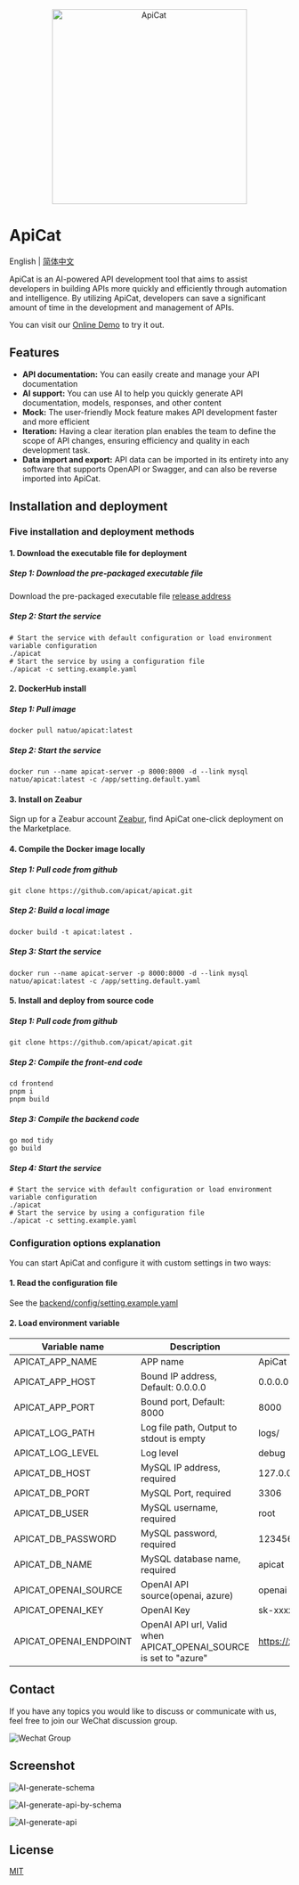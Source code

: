 <div align="center">
    <img alt="ApiCat" width="350px" src="https://cdn.apicat.net/uploads/2d02ff2f6b19d3d6d3f134c1872484aa.png"/>
</div>

# ApiCat

English | [简体中文](https://github.com/apicat/apicat/blob/master/README-CN.md)

ApiCat is an AI-powered API development tool that aims to assist developers in building APIs more quickly and efficiently through automation and intelligence. By utilizing ApiCat, developers can save a significant amount of time in the development and management of APIs.

You can visit our [Online Demo](https://apicat.zeabur.app) to try it out.

## Features

- **API documentation:** You can easily create and manage your API documentation
- **AI support:** You can use AI to help you quickly generate API documentation, models, responses, and other content
- **Mock:** The user-friendly Mock feature makes API development faster and more efficient
- **Iteration:** Having a clear iteration plan enables the team to define the scope of API changes, ensuring efficiency and quality in each development task.
- **Data import and export:** API data can be imported in its entirety into any software that supports OpenAPI or Swagger, and can also be reverse imported into ApiCat.

## Installation and deployment

### Five installation and deployment methods

#### 1. Download the executable file for deployment

##### Step 1: Download the pre-packaged executable file

Download the pre-packaged executable file [release address](https://github.com/apicat/apicat/releases)

##### Step 2: Start the service

```
# Start the service with default configuration or load environment variable configuration
./apicat
# Start the service by using a configuration file
./apicat -c setting.example.yaml
```

#### 2. DockerHub install

##### Step 1: Pull image

```
docker pull natuo/apicat:latest
```

##### Step 2: Start the service

```
docker run --name apicat-server -p 8000:8000 -d --link mysql natuo/apicat:latest -c /app/setting.default.yaml
```

#### 3. Install on Zeabur

Sign up for a Zeabur account [Zeabur](https://zeabur.com/), find ApiCat one-click deployment on the Marketplace.

#### 4. Compile the Docker image locally

##### Step 1: Pull code from github

```
git clone https://github.com/apicat/apicat.git
```

##### Step 2: Build a local image

```
docker build -t apicat:latest .
```

##### Step 3: Start the service

```
docker run --name apicat-server -p 8000:8000 -d --link mysql natuo/apicat:latest -c /app/setting.default.yaml
```

#### 5. Install and deploy from source code

##### Step 1: Pull code from github

```
git clone https://github.com/apicat/apicat.git
```

##### Step 2: Compile the front-end code

```
cd frontend
pnpm i
pnpm build
```

##### Step 3: Compile the backend code

```
go mod tidy
go build
```

##### Step 4: Start the service

```
# Start the service with default configuration or load environment variable configuration
./apicat
# Start the service by using a configuration file
./apicat -c setting.example.yaml
```

### Configuration options explanation

You can start ApiCat and configure it with custom settings in two ways:

#### 1. Read the configuration file

See the [backend/config/setting.example.yaml](https://github.com/apicat/apicat/blob/main/backend/config/setting.example.yaml)

#### 2. Load environment variable

| Variable name | Description | Example |
| ------- | --- | ---- |
| APICAT_APP_NAME | APP name | ApiCat |
| APICAT_APP_HOST | Bound IP address, Default: 0.0.0.0 | 0.0.0.0 |
| APICAT_APP_PORT | Bound port, Default: 8000 | 8000 |
| APICAT_LOG_PATH | Log file path, Output to stdout is empty | logs/ |
| APICAT_LOG_LEVEL | Log level | debug |
| APICAT_DB_HOST | MySQL IP address, required | 127.0.0.1 |
| APICAT_DB_PORT | MySQL Port, required | 3306 |
| APICAT_DB_USER | MySQL username, required | root |
| APICAT_DB_PASSWORD | MySQL password, required | 123456 |
| APICAT_DB_NAME | MySQL database name, required | apicat |
| APICAT_OPENAI_SOURCE | OpenAI API source(openai, azure) | openai |
| APICAT_OPENAI_KEY | OpenAI Key | sk-xxxxxx |
| APICAT_OPENAI_ENDPOINT | OpenAI API url, Valid when APICAT_OPENAI_SOURCE is set to "azure" | https://xxxxxx.openai.azure.com/ |

## Contact

If you have any topics you would like to discuss or communicate with us, feel free to join our WeChat discussion group.

![Wechat Group](https://cdn.apicat.net/uploads/01bfb23802cdfad49f0d560ee80fc5e3.png)

## Screenshot

![AI-generate-schema](https://cdn.apicat.net/uploads/0c3518c1bfc421fc4f3f86c085f353d2.gif)

![AI-generate-api-by-schema](https://cdn.apicat.net/uploads/bbcae83511d797d22077d05d17c262cc.gif)

![AI-generate-api](https://cdn.apicat.net/uploads/cf617b56fa186960c228c79487cf6c5e.gif)

## License

[MIT](https://github.com/apicat/apicat/blob/main/LICENSE)